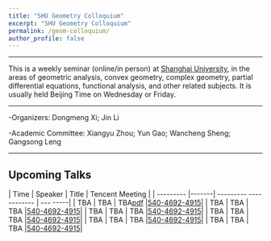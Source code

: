 ```yaml
---
title: "SHU Geometry Colloquium"
excerpt: "SHU Geometry Colloquium"
permalink: /geom-colloquium/
author_profile: false
---
```




<hr>

This is a weekly seminar (online/in person) at [Shanghai University](https://www.math.shu.edu.cn/), in the areas of geometric analysis, convex geometry, complex geometry, partial differential equations, functional analysis, and other related subjects.  It is usually held Beijing Time on Wednesday or Friday.

<hr>

-Organizers: Dongmeng Xi; Jin Li

-Academic Committee: Xiangyu Zhou; Yun Gao; Wancheng Sheng; Gangsong Leng

<hr>

## Upcoming Talks

| Time  | Speaker |         Title          |        Tencent Meeting          |
| --------- |-------| --------- ------------ | --- -----|
| TBA      | TBA    | TBA[pdf](/files/wang.pdf)    |[540-4692-4915](https://meeting.tencent.com/dm/vrnNf8z9PIUw)|
| TBA      | TBA    | TBA    |[540-4692-4915](https://meeting.tencent.com/dm/vrnNf8z9PIUw)|
| TBA      | TBA    | TBA    |[540-4692-4915](https://meeting.tencent.com/dm/vrnNf8z9PIUw)|
| TBA      | TBA    | TBA    |[540-4692-4915](https://meeting.tencent.com/dm/vrnNf8z9PIUw)|
| TBA      | TBA    | TBA    |[540-4692-4915](https://meeting.tencent.com/dm/vrnNf8z9PIUw)|
| TBA      | TBA    | TBA    |[540-4692-4915](https://meeting.tencent.com/dm/vrnNf8z9PIUw)|

